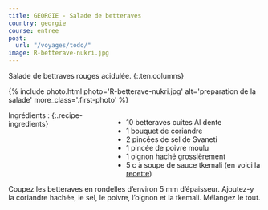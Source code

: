 ```yaml
---
title: GEORGIE - Salade de betteraves
country: georgie
course: entree
post:
  url: "/voyages/todo/"
image: R-betterave-nukri.jpg
---
```


Salade de bettraves rouges acidulée.
{:.ten.columns}

<!--fin extrait-->

{% include photo.html photo='R-betterave-nukri.jpg' alt='preparation de la salade' more_class='.first-photo' %}

<div class="four columns" markdown="1">
Ingrédients :
{:.recipe-ingredients}

- 10 betteraves cuites Al dente
- 1 bouquet de coriandre
- 2 pincées de sel de Svaneti
- 1 pincée de poivre moulu
- 1 oignon haché grossièrement
- 5 c à soupe de sauce tkemali (en voici la [recette](/recettes/georgie-sauce-tkemali))
</div>

<div class="ten columns" markdown="1">
Coupez les betteraves en rondelles d’environ 5 mm d’épaisseur. Ajoutez-y la coriandre hachée, le sel, le poivre, l’oignon et la tkemali. Mélangez le tout.
</div>
